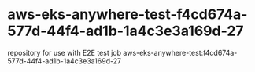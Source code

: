 # aws-eks-anywhere-test-f4cd674a-577d-44f4-ad1b-1a4c3e3a169d-27
repository for use with E2E test job aws-eks-anywhere-test:f4cd674a-577d-44f4-ad1b-1a4c3e3a169d-27
